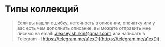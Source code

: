 # Типы коллекций

> Если вы нашли ошибку, неточность в описании, опечатку или у вас есть чем дополнить описание, вы можете отправить мне письмо на email: alexsey.shirkin@gmail.com или написать в Telegram - [https://telegram.me/a1exDi](https://telegram.me/a1exDi)



